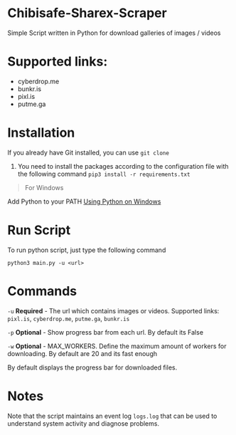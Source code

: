# Chibisafe-Sharex-Scraper

Simple Script written in Python for download galleries of images / videos

# Supported links:

* cyberdrop.me 
* bunkr.is 
* pixl.is 
* putme.ga

# Installation

If you already have Git installed, you can use `git clone`
1. You need to install the packages according to the configuration file with the following command `pip3 install -r requirements.txt`

> For Windows

Add Python to your PATH [Using Python on Windows](https://docs.python.org/3/using/windows.html)

# Run Script

To run python script, just type the following command

`python3 main.py -u <url>`

# Commands

`-u` **Required** - The url which contains images or videos. Supported links: `pixl.is`, `cyberdrop.me`, `putme.ga`, `bunkr.is`

`-p` **Optional** -  Show progress bar from each url. By default its False

`-w` **Optional** - MAX_WORKERS. Define the maximum amount of workers for downloading. By default are 20 and its fast enough

By default displays the progress bar for downloaded files.

# Notes

Note that the script maintains an event log `logs.log` that can be used to understand system activity and diagnose problems.





